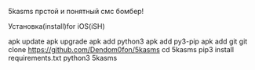 5kasms прстой и понятный смс бомбер!

Установка(install)for iOS(iSH)

apk update
apk upgrade
apk add python3
apk add py3-pip
apk add git
git clone https://github.com/Dendom0fon/5kasms
cd 5kasms
pip3 install requirements.txt
python3 5kasms


